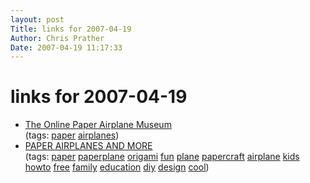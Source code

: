```yaml
---
layout: post
Title: links for 2007-04-19  
Author: Chris Prather
Date: 2007-04-19 11:17:33
---
```


# links for 2007-04-19
<ul class="delicious">
	<li>
		<div class="delicious-link"><a href="http://uncledean.net/paperairplanemuseum">The Online Paper Airplane Museum</a></div>
		<div class="delicious-tags">(tags: <a href="http://del.icio.us/perigrin/paper">paper</a> <a href="http://del.icio.us/perigrin/airplanes">airplanes</a>)</div>
	</li>
	<li>
		<div class="delicious-link"><a href="http://www.paperplane.org/">PAPER AIRPLANES AND MORE</a></div>
		<div class="delicious-tags">(tags: <a href="http://del.icio.us/perigrin/paper">paper</a> <a href="http://del.icio.us/perigrin/paperplane">paperplane</a> <a href="http://del.icio.us/perigrin/origami">origami</a> <a href="http://del.icio.us/perigrin/fun">fun</a> <a href="http://del.icio.us/perigrin/plane">plane</a> <a href="http://del.icio.us/perigrin/papercraft">papercraft</a> <a href="http://del.icio.us/perigrin/airplane">airplane</a> <a href="http://del.icio.us/perigrin/kids">kids</a> <a href="http://del.icio.us/perigrin/howto">howto</a> <a href="http://del.icio.us/perigrin/free">free</a> <a href="http://del.icio.us/perigrin/family">family</a> <a href="http://del.icio.us/perigrin/education">education</a> <a href="http://del.icio.us/perigrin/diy">diy</a> <a href="http://del.icio.us/perigrin/design">design</a> <a href="http://del.icio.us/perigrin/cool">cool</a>)</div>
	</li>
</ul>

